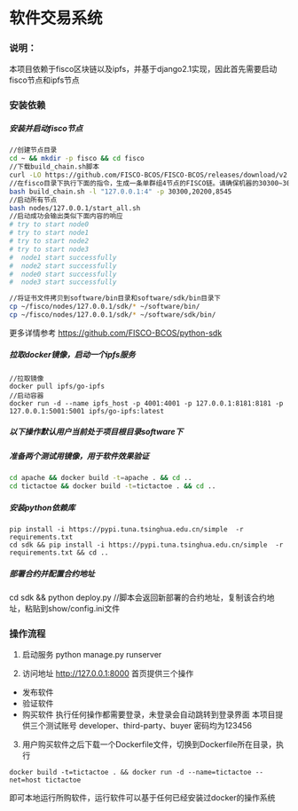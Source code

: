 # 软件交易系统

### 说明：
本项目依赖于fisco区块链以及ipfs，并基于django2.1实现，因此首先需要启动fisco节点和ipfs节点

### 安装依赖

##### 安装并启动fisco节点
```bash
//创建节点目录
cd ~ && mkdir -p fisco && cd fisco
//下载build_chain.sh脚本
curl -LO https://github.com/FISCO-BCOS/FISCO-BCOS/releases/download/v2.2.0/build_chain.sh && chmod u+x build_chain.sh
//在fisco目录下执行下面的指令，生成一条单群组4节点的FISCO链。请确保机器的30300~30303，20200~20203，8545~8548端口没有被占用。
bash build_chain.sh -l "127.0.0.1:4" -p 30300,20200,8545
//启动所有节点
bash nodes/127.0.0.1/start_all.sh
//启动成功会输出类似下面内容的响应
# try to start node0
# try to start node1
# try to start node2
# try to start node3
#  node1 start successfully
#  node2 start successfully
#  node0 start successfully
#  node3 start successfully

//将证书文件拷贝到software/bin目录和software/sdk/bin目录下
cp ~/fisco/nodes/127.0.0.1/sdk/* ~/software/bin/
cp ~/fisco/nodes/127.0.0.1/sdk/* ~/software/sdk/bin/
```
更多详情参考 https://github.com/FISCO-BCOS/python-sdk

##### 拉取docker镜像，启动一个ipfs服务
```
//拉取镜像
docker pull ipfs/go-ipfs
//启动容器
docker run -d --name ipfs_host -p 4001:4001 -p 127.0.0.1:8181:8181 -p 127.0.0.1:5001:5001 ipfs/go-ipfs:latest
```

##### 以下操作默认用户当前处于项目根目录software下

##### 准备两个测试用镜像，用于软件效果验证
```bash
cd apache && docker build -t=apache . && cd ..
cd tictactoe && docker build -t=tictactoe . && cd ..
```

##### 安装python依赖库

```
pip install -i https://pypi.tuna.tsinghua.edu.cn/simple  -r requirements.txt
cd sdk && pip install -i https://pypi.tuna.tsinghua.edu.cn/simple  -r requirements.txt && cd ..
```

##### 部署合约并配置合约地址
cd sdk && python deploy.py
//脚本会返回新部署的合约地址，复制该合约地址，粘贴到show/config.ini文件


### 操作流程

1. 启动服务 
python manage.py runserver

2. 访问地址 
http://127.0.0.1:8000
首页提供三个操作
 * 发布软件
 * 验证软件
 * 购买软件
执行任何操作都需要登录，未登录会自动跳转到登录界面
本项目提供三个测试账号
developer、third-party、buyer
密码均为123456

3. 用户购买软件之后下载一个Dockerfile文件，切换到Dockerfile所在目录，执行
```
docker build -t=tictactoe . && docker run -d --name=tictactoe --net=host tictactoe
```
即可本地运行所购软件，运行软件可以基于任何已经安装过docker的操作系统
